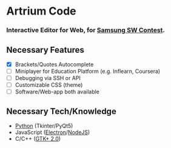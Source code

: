 <div style="@import url('https://rsms.me/inter/inter.css'); @supports (font-variation-settings: normal) { html { font-family: 'Inter var', sans-serif }}; font-family: -apple-system, 'inter', 'manrope', sans-serif;">

# Artrium Code
### Interactive Editor for Web, for [Samsung SW Contest](https://www.juniorsoftwarecup.com/Contest/About).

## Necessary Features
- [X] Brackets/Quotes Autocomplete
- [ ] Miniplayer for Education Platform (e.g. Inflearn, Coursera)
- [ ] Debugging via SSH or API
- [ ] Customizable CSS (theme)
- [ ] Software/Web-app both available

## Necessary Tech/Knowledge
- [Python](https://www.python.org) (Tkinter/PyQt5)
- JavaScript ([Electron](https://www.electronjs.org)/[NodeJS](https://nodejs.org))
- C/C++ ([GTK+ 2.0](https://developer.gnome.org/gtk-tutorial/stable/))

</div>